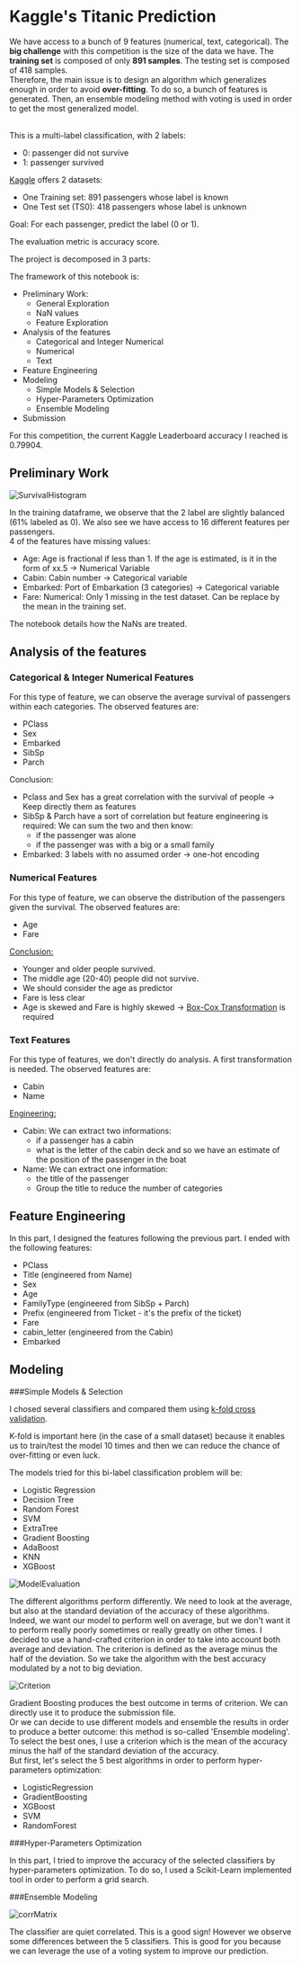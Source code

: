 # Kaggle's Titanic Prediction




We have access to a bunch of 9 features (numerical, text, categorical). The <b>big challenge</b> with this competition is the size of the data we have. The <b>training set</b> is composed of only <b>891 samples</b>. The testing set is composed of 418 samples. <br>Therefore, the main issue is to design an algorithm which generalizes enough in order to avoid <b>over-fitting</b>. To do so, a bunch of features is generated. Then, an ensemble modeling method with voting is used in order to get the most generalized model.<br><br>

This is a multi-label classification, with 2 labels:

- 0: passenger did not survive
- 1: passenger survived

[Kaggle](https://www.kaggle.com) offers 2 datasets:
- One Training set: 891 passengers whose label is known
- One Test set (TS0): 418 passengers whose label is unknown

Goal: For each passenger, predict the label (0 or 1).

The evaluation metric is accuracy score. 

The project is decomposed in 3 parts:

The framework of this notebook is:
- Preliminary Work:
    - General Exploration
    - NaN values
    - Feature Exploration
- Analysis of the features
    - Categorical and Integer Numerical
    - Numerical
    - Text
- Feature Engineering
- Modeling
    - Simple Models & Selection
    - Hyper-Parameters Optimization 
    - Ensemble Modeling
- Submission

For this competition, the current Kaggle Leaderboard accuracy I reached is 0.79904. 

## Preliminary Work

![SurvivalHistogram](survive_or_not.png)

In the training dataframe, we observe that the 2 label are slightly balanced (61% labeled as 0). We also see we have access to 16 different features per passengers. <br> 4 of the features have missing values:

- Age: Age is fractional if less than 1. If the age is estimated, is it in the form of xx.5 -> Numerical Variable
- Cabin: Cabin number -> Categorical variable
- Embarked: Port of Embarkation (3 categories)  -> Categorical variable
- Fare: Numerical: Only 1 missing in the test dataset. Can be replace by the mean in the training set. 

The notebook details how the NaNs are treated. 

## Analysis of the features

### Categorical & Integer Numerical Features

For this type of feature, we can observe the average survival of passengers within each categories. The observed features are: 

- PClass
- Sex
- Embarked
- SibSp
- Parch

Conclusion:

- Pclass and Sex has a great correlation with the survival of people -> Keep directly them as features
- SibSp & Parch have a sort of correlation but feature engineering is required: We can sum the two and then know:
	- if the passenger was alone 
	- if the passenger was with a big or a small family
- Embarked: 3 labels with no assumed order -> one-hot encoding 

### Numerical Features

For this type of feature, we can observe the distribution of the passengers given the survival. The observed features are: 

- Age
- Fare

<u>Conclusion:</u>
- Younger and older people survived.
- The middle age (20-40) people did not survive. 
- We should consider the age as predictor
- Fare is less clear
- Age is skewed and Fare is highly skewed  -> [Box-Cox Transformation](https://docs.scipy.org/doc/scipy/reference/generated/scipy.stats.boxcox.html) is required

### Text Features

For this type of features, we don't directly do analysis. A first transformation is needed. The observed features are:

- Cabin
- Name 

<u>Engineering:</u>
- Cabin: We can extract two informations: 
	- if a passenger has a cabin 
	- what is the letter of the cabin deck and so we have an estimate of the position of the passenger in the boat
- Name: We can extract one information:
	- the title of the passenger
	- Group the title to reduce the number of categories


## Feature Engineering

In this part, I designed the features following the previous part. I ended with the following features:

- PClass
- Title (engineered from Name)
- Sex
- Age
- FamilyType (engineered from SibSp + Parch)
- Prefix (engineered from Ticket - it's the prefix of the ticket)
- Fare
- cabin_letter (engineered from the Cabin)
- Embarked 

## Modeling

###Simple Models & Selection

I chosed several classifiers and compared them using [k-fold cross validation](https://en.wikipedia.org/wiki/Cross-validation_(statistics)). <br>

K-fold is important here (in the case of a small dataset) because it enables us to train/test the model 10 times and then we can reduce the chance of over-fitting or even luck.

The models tried for this bi-label classification problem will be:
- Logistic Regression
- Decision Tree
- Random Forest
- SVM
- ExtraTree
- Gradient Boosting
- AdaBoost
- KNN 
- XGBoost

![ModelEvaluation](model_evaluation.png)

The different algorithms perform differently. We need to look at the average, but also at the standard deviation of the accuracy of these algorithms. Indeed, we want our model to perform well on average, but we don't want it to perform really poorly sometimes or really greatly on other times. 
I decided to use a hand-crafted criterion in order to take into account both average and deviation. The criterion is defined as the average minus the half of the deviation. So we take the algorithm with the best accuracy modulated by a not to big deviation.

![Criterion](criterion.png)

Gradient Boosting produces the best outcome in terms of criterion. We can directly use it to produce the submission file. <br>
Or we can decide to use different models and ensemble the results in order to produce a better outcome: this method is so-called 'Ensemble modeling'.<br>
To select the best ones, I use a criterion which is the mean of the accuracy minus the half of the standard deviation of the accuracy. <br>
But first, let's select the 5 best algorithms in order to perform hyper-parameters optimization:
- LogisticRegression
- GradientBoosting
- XGBoost
- SVM
- RandomForest	

###Hyper-Parameters Optimization 

In this part, I tried to improve the accuracy of the selected classifiers by hyper-parameters optimization. To do so, I used a Scikit-Learn implemented tool in order to perform a grid search.

###Ensemble Modeling

![corrMatrix](corr_matrix.png)

The classifier are quiet correlated. This is a good sign! However we observe some differences between the 5 classifiers. This is good for you because we can leverage the use of a voting system to improve our prediction.







